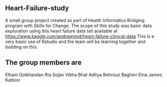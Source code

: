 ## Heart-Failure-study
A small group project created as part of Health Informatics Bridging program with Skills for Change. The scope of this study was basic data exploration using this heart failure data set available at https://www.kaggle.com/andrewmvd/heart-failure-clinical-data
This is a very basic use of Rstudio and the team will be learning together and building on this.

## The group members are 
Elham  Golkhandan
Ria Sojan
Vibha Bhat
Aditya
Behrouz Bagheri
Elna James Kattoor 
